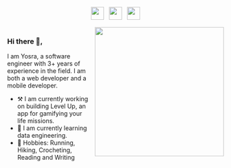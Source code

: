 <p align='center'>
<a href="https://twitter.com/yosracodes"><img height="30" src="https://github.com/WaylonWalker/WaylonWalker/blob/main/icon/twitter.png?raw=true"></a>&nbsp;&nbsp;
<a href="https://instagram.com/yosrational"><img height="30" src="https://github.com/WaylonWalker/WaylonWalker/blob/main/icon/instagram.jpg?raw=true"></a>&nbsp;&nbsp;
<a href="https://www.linkedin.com/in/yosrational/"><img height="30" src="https://github.com/WaylonWalker/WaylonWalker/blob/main/icon/linkedin.png?raw=true"></a>
</p>

<div style="display:flex">

<div style="margin-right: 10px">

### Hi there 👋,

I am Yosra, a software engineer with 3+ years of experience in the field. I am both a web developer and a mobile developer. 

- ⚒️ I am currently working on building Level Up, an app for gamifying your life missions.
- 📖 I am currently learning data engineering.
- 🎉 Hobbies: Running, Hiking, Crocheting, Reading and Writing

</div>

<img style="width:300px" src="https://github-readme-stats.vercel.app/api?username=yosraemad&show_icons=true&theme=radical">

</div>
<!--
**yosraemad/yosraemad** is a ✨ _special_ ✨ repository because its `README.md` (this file) appears on your GitHub profile.

Here are some ideas to get you started:

- 🔭 I’m currently working on ...
- 🌱 I’m currently learning ...
- 👯 I’m looking to collaborate on ...
- 🤔 I’m looking for help with ...
- 💬 Ask me about ...
- 📫 How to reach me: ...
- 😄 Pronouns: ...
- ⚡ Fun fact: ...
-->
